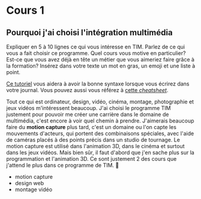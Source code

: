 # Cours 1

## Pourquoi j'ai choisi l'intégration multimédia
Expliquer en 5 à 10 lignes ce qui vous intéresse en TIM. Parlez de ce qui vous a fait choisir ce programme. Quel cours vous motive en particulier? Est-ce que vous avez déjà en tête un métier que vous aimeriez faire grâce à la formation? Insérez dans votre texte un mot en gras, un emoji et une liste à point. 

[Ce tutoriel](https://guides.github.com/features/mastering-markdown/) vous aidera à avoir la bonne syntaxe lorsque vous écrirez dans votre journal. Vous pouvez aussi vous référez à [cette *cheatsheet*](https://github.com/tchapi/markdown-cheatsheet/blob/master/README.md). 

Tout ce qui est ordinateur, design, vidéo, cinéma, montage, photographie et jeux vidéos m'intéressent beaucoup. J'ai choisi le programme TIM justement pour pouvoir me créer une carrière dans le domaine de multimédia, c'est encore à voir quel chemin à prendre. J'aimerais beaucoup faire du **motion capture** plus tard, c'est un domaine ou l'on capte les mouvements d'acteurs, qui portent des combinaisons spéciales, avec l'aide de caméras placés à des points précis dans un studio de tournage. Le motion capture est utilisé dans l'animation 3D, dans le cinéma et surtout dans les jeux vidéos. Mais bien sûr, il faut d'abord que j'en sache plus sur la programmation et l'animation 3D. Ce sont justement 2 des cours que j'attend le plus dans ce programme de TIM. 🥰

* motion capture
* design web
* montage vidéo
